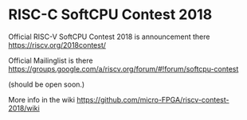 # RISC-C SoftCPU Contest 2018
Official RISC-V SoftCPU Contest 2018 is announcement there https://riscv.org/2018contest/

Official Mailinglist is there https://groups.google.com/a/riscv.org/forum/#!forum/softcpu-contest

(should be open soon.)

More info in the wiki https://github.com/micro-FPGA/riscv-contest-2018/wiki


